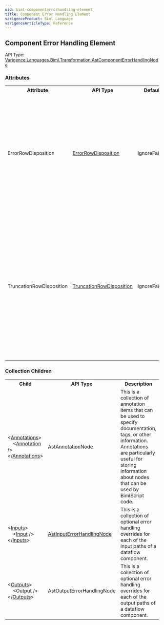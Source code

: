 ```yaml
---
uid: biml-componenterrorhandling-element
title: Component Error Handling Element
varigenceProduct: Biml Language
varigenceArticleType: Reference
---
```

## Component Error Handling Element<div class="AssemblyInfoGroup"><div class="CrossReferenceGroup"><div class="CrossReferenceHeader">API Type:</div><div class="CrossReferenceValue"><a href="../api-reference/Varigence.Languages.Biml.Transformation.AstComponentErrorHandlingNode.html">Varigence.Languages.Biml.Transformation.AstComponentErrorHandlingNode</a></div></div></div><div class="AttributeGroup"><h3>Attributes</h3><table id="AttributeList" class="AttributeList"><tbody><tr><th class="AttributeNameColumnHeader">Attribute</th><th class="AttributeTypeColumnHeader">API Type</th><th class="AttributeDefaultColumnHeader">Default</th><th class="AttributeSummaryColumnHeader">Description</th></tr><tr class="ad0"><td class="AttributeName">ErrorRowDisposition</td><td class="AttributeType"><a href="../api-reference/Varigence.Languages.Biml.Transformation.ErrorRowDisposition.html">ErrorRowDisposition</a></td><td class="AttributeDefault">IgnoreFailure</td><td class="AttributeSummary"><div class ="SummaryItem">This value specifies the behavior of the dataflow component when it encounters an error while performing an operation on a dataflow row. This is a required property</div></td></tr><tr class="ad1"><td class="AttributeName">TruncationRowDisposition</td><td class="AttributeType"><a href="../api-reference/Varigence.Languages.Biml.Transformation.TruncationRowDisposition.html">TruncationRowDisposition</a></td><td class="AttributeDefault">IgnoreFailure</td><td class="AttributeSummary"><div class ="SummaryItem">This value specifies the behavior of the dataflow component when it discovers that data must be truncated in one or more columns while performing an operation on a dataflow row. This is a required property</div></td></tr></tbody></table></div><div class="ChildGroup">### Collection Children<table id="ChildList" class="ChildList"><tbody><tr><th class="ChildNameColumnHeader">Child</th><th class="ChildTypeColumnHeader">API Type</th><th class="ChildSummaryColumnHeader">Description</th></tr><tr class="cd0"><td class="ChildName"><span class="punc">&lt;</span><a href=Varigence.Languages.Biml.AstNode_Annotations.html">Annotations</a><span class="punc">&gt;</span><br />&nbsp;&nbsp;&nbsp;&nbsp;<span class="punc">&lt;</span><a href=Varigence.Languages.Biml.AstAnnotationNode.html">Annotation</a> <span class="punc">/&gt;</span><br /><span class="punc">&lt;/</span><a href=Varigence.Languages.Biml.AstNode_Annotations.html">Annotations</a><span class="punc">&gt;</span></td><td class="ChildType"><a href="../api-reference/Varigence.Languages.Biml.AstAnnotationNode.html">AstAnnotationNode</a></td><td class="ChildSummary"><div class ="SummaryItem">This is a collection of annotation items that can be used to specify documentation, tags, or other information.  Annotations are particularly useful for storing information about nodes that can be used by BimlScript code. </div> </td></tr><tr class="cd1"><td class="ChildName"><span class="punc">&lt;</span><a href=Varigence.Languages.Biml.Transformation.AstComponentErrorHandlingNode_Inputs.html">Inputs</a><span class="punc">&gt;</span><br />&nbsp;&nbsp;&nbsp;&nbsp;<span class="punc">&lt;</span><a href=Varigence.Languages.Biml.Transformation.AstInputErrorHandlingNode.html">Input</a> <span class="punc">/&gt;</span><br /><span class="punc">&lt;/</span><a href=Varigence.Languages.Biml.Transformation.AstComponentErrorHandlingNode_Inputs.html">Inputs</a><span class="punc">&gt;</span></td><td class="ChildType"><a href="../api-reference/Varigence.Languages.Biml.Transformation.AstInputErrorHandlingNode.html">AstInputErrorHandlingNode</a></td><td class="ChildSummary"><div class ="SummaryItem">This is a collection of optional error handling overrides for each of the input paths of a dataflow component. </div> </td></tr><tr class="cd0"><td class="ChildName"><span class="punc">&lt;</span><a href=Varigence.Languages.Biml.Transformation.AstComponentErrorHandlingNode_Outputs.html">Outputs</a><span class="punc">&gt;</span><br />&nbsp;&nbsp;&nbsp;&nbsp;<span class="punc">&lt;</span><a href=Varigence.Languages.Biml.Transformation.AstOutputErrorHandlingNode.html">Output</a> <span class="punc">/&gt;</span><br /><span class="punc">&lt;/</span><a href=Varigence.Languages.Biml.Transformation.AstComponentErrorHandlingNode_Outputs.html">Outputs</a><span class="punc">&gt;</span></td><td class="ChildType"><a href="../api-reference/Varigence.Languages.Biml.Transformation.AstOutputErrorHandlingNode.html">AstOutputErrorHandlingNode</a></td><td class="ChildSummary"><div class ="SummaryItem">This is a collection of optional error handling overrides for each of the output paths of a dataflow component. </div> </td></tr></tbody></table></div>